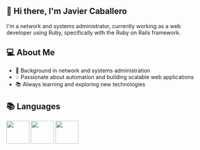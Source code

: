 ## 👋 Hi there, I'm Javier Caballero 

I'm a network and systems administrator, currently working as a web developer using Ruby, specifically with the Ruby on Rails framework.


## 💻 About Me

- 🔧 Background in network and systems administration
- 💡 Passionate about automation and building scalable web applications
- 📚 Always learning and exploring new technologies


## 📚 Languages
<img src="https://cdn.jsdelivr.net/gh/devicons/devicon@latest/icons/ruby/ruby-original.svg" style="width: 60px;" />          <img src="https://cdn.jsdelivr.net/gh/devicons/devicon@latest/icons/html5/html5-original.svg" style="width: 60px;" />          <img src="https://cdn.jsdelivr.net/gh/devicons/devicon@latest/icons/css3/css3-original.svg" style="width: 60px;" />
          
          
          
          
          


<!--
**JavierCaballeroL/JavierCaballeroL** is a ✨ _special_ ✨ repository because its `README.md` (this file) appears on your GitHub profile.

Here are some ideas to get you started:

- 🔭 I’m currently working on ...
- 🌱 I’m currently learning ...
- 👯 I’m looking to collaborate on ...
- 🤔 I’m looking for help with ...
- 💬 Ask me about ...
- 📫 How to reach me: ...
- 😄 Pronouns: ...
- ⚡ Fun fact: ...
-->
